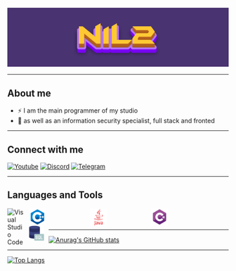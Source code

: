 [![Header](https://github.com/N1l2/N1l2/blob/main/assets/download(2).gif)](https://www.youtube.com/channel/UCAwJJvq8jKOBPOFxLXQFpDw/videos)

---

## About me
- ⚡ I am the main programmer of my studio
- 🌱 as well as an information security specialist, full stack and fronted


---

## Connect with me

[![Youtube](https://img.shields.io/badge/-Youtube-090909?style=for-the-badge&logo=Youtube&logoColor=FF0000)](https://www.youtube.com/channel/UCAwJJvq8jKOBPOFxLXQFpDw)
[![Discord](https://img.shields.io/badge/-discord-090909?style=for-the-badge&logo=Discord&logoColor=#5562EA)](https://discord.gg/RRTF9ZfQ9v)
[![Telegram](https://img.shields.io/badge/-Telegram-090909?style=for-the-badge&logo=Telegram&logoColor=#5562EA)](https://t.me/N1l32)

---

## Languages and Tools

<img align="left" alt="Visual Studio Code" width="39px" src="https://cdn.jsdelivr.net/gh/devicons/devicon/icons/vscode/vscode-original.svg" style="padding-right:10px;"/>
<img align="left" alt="C++" width="39px" src="https://github.com/N1l2/N1l2/blob/main/assets/icons8-c%2B%2B.svg" style="padding-right:100px;" />
<img align="left" alt="Java" width="39px" src="https://github.com/devicons/devicon/blob/v2.15.1/icons/java/java-plain-wordmark.svg" style="padding-right:100px;"/>
<img align="left" alt="C#" width="39px" src="https://github.com/N1l2/N1l2/blob/main/kisspng-c-programming-language-logo-microsoft-visual-stud-atlas-portfolio-5b899192d7c600.1628571115357423548838.png" style="padding-right:100px;"/>
<img align="left" alt="Visual Studio Code" width="35px" src="https://github.com/N1l2/N1l2/blob/main/assets/premium-icon-sql-server-5815585.png" style="padding-right:10px;"/>


<br />
<br />

---

[![Anurag's GitHub stats](https://github-readme-stats.vercel.app/api?username=N1l2&show_icons=true&theme=tokyonight&locale=ru)](https://github.com/anuraghazra/github-readme-stats)

---

[![Top Langs](https://github-readme-stats.vercel.app/api/top-langs/?username=N1l2&layout=compact)](https://github.com/N1l2)
